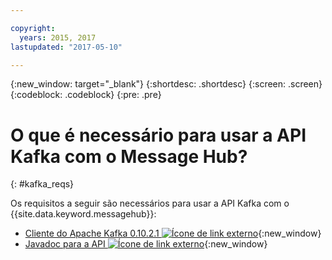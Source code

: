 ```yaml
---

copyright:
  years: 2015, 2017
lastupdated: "2017-05-10"

---
```


{:new_window: target="_blank"}
{:shortdesc: .shortdesc}
{:screen: .screen}
{:codeblock: .codeblock}
{:pre: .pre}

# O que é necessário para usar a API Kafka com o Message Hub?
{: #kafka_reqs}

Os requisitos a seguir são necessários para usar a API Kafka com o {{site.data.keyword.messagehub}}:

* [Cliente
do Apache Kafka 0.10.2.1 ![Ícone de link externo](../../icons/launch-glyph.svg "Ícone de link externo")](https://www.apache.org/dyn/closer.cgi?path=/kafka/0.10.2.1/kafka_2.11-0.10.2.1.tgz){:new_window} 
* [Javadoc para a API
![Ícone de link externo](../../icons/launch-glyph.svg "Ícone de link externo")](http://kafka.apache.org/0102/javadoc/index.html){:new_window} 

